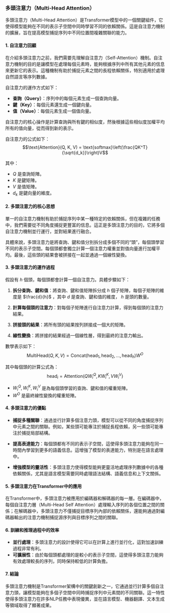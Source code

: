 ### 多頭注意力（Multi-Head Attention）

多頭注意力（Multi-Head Attention）是Transformer模型中的一個關鍵組件，它使得模型能夠在不同的表示子空間中同時學習不同的依賴關係。這是自注意力機制的擴展，旨在提高模型捕捉序列中不同位置間複雜關聯的能力。

#### 1. 自注意力回顧

在介紹多頭注意力之前，我們需要先理解自注意力（Self-Attention）機制。自注意力機制的目的是讓模型在處理每個元素時，能夠根據序列中所有其他元素的信息來更新它的表示。這種機制有助於捕捉元素之間的長程依賴關係，特別適用於處理自然語言等序列數據。

自注意力的運作方式如下：
- **查詢（Query）**：序列中的每個元素生成一個查詢向量。
- **鍵（Key）**：每個元素還生成一個鍵向量。
- **值（Value）**：每個元素生成一個值向量。

自注意力的核心操作是計算查詢與所有鍵的相似度，然後根據這些相似度加權平均所有的值向量，從而得到新的表示。

自注意力的公式如下：
$$\text{Attention}(Q, K, V) = \text{softmax}\left(\frac{QK^T}{\sqrt{d_k}}\right)V$$

其中：
-  $`Q`$  是查詢矩陣。
-  $`K`$  是鍵矩陣。
-  $`V`$  是值矩陣。
-  $`d_k`$  是鍵向量的維度。

#### 2. 多頭注意力的核心思想

單一的自注意力機制有助於捕捉序列中某一種特定的依賴關係，但在複雜的任務中，我們需要從不同角度捕捉更豐富的信息。這正是多頭注意力的目的，它將多個自注意力機制並行運行，並對結果進行融合。

具體來說，多頭注意力是將查詢、鍵和值分別拆分成多個不同的“頭”，每個頭學習不同的表示子空間。每個頭都會獨立計算一個注意力權重並對值向量進行加權平均。最後，這些頭的結果會被拼接在一起並通過一個線性變換。

#### 3. 多頭注意力的運作過程

假設有  $`h`$  個頭，每個頭都會計算一個自注意力。具體步驟如下：

1. **拆分查詢、鍵和值**：將查詢、鍵和值矩陣拆分成  $`h`$  個子矩陣，每個子矩陣的維度是  $`\frac{d}{h}`$ ，其中  $`d`$  是查詢、鍵和值的維度， $`h`$  是頭的數量。
   
2. **計算每個頭的注意力**：對每個子矩陣進行自注意力計算，得到每個頭的注意力結果。

3. **拼接頭的結果**：將所有頭的結果按列拼接成一個大的矩陣。

4. **線性變換**：將拼接的結果經過一個線性層，得到最終的注意力輸出。

數學表示如下：
$$\text{MultiHead}(Q, K, V) = \text{Concat}\left(\text{head}_1, \text{head}_2, \dots, \text{head}_h\right)W^O$$

其中每個頭的計算公式為：
$$\text{head}_i = \text{Attention}(QW_i^Q, KW_i^K, VW_i^V)$$

-  $`W_i^Q, W_i^K, W_i^V`$  是為每個頭學習的查詢、鍵和值的權重矩陣。
-  $`W^O`$  是最終線性變換的權重矩陣。

#### 4. 多頭注意力的優點

- **捕捉多種關聯**：通過並行計算多個注意力頭，模型可以從不同的角度捕捉序列中元素之間的關聯。例如，某些頭可能專注於捕捉長程依賴，另一些頭可能專注於捕捉局部結構。
  
- **提高表達能力**：每個頭都有不同的表示子空間，這使得多頭注意力能夠在同一時間內學習到更多的語義信息。這增強了模型的表達能力，特別是在語言處理中。

- **增強模型的靈活性**：多頭注意力使得模型能夠更靈活地處理序列數據中的各種依賴關係，尤其是語言模型需要同時處理語法結構、語義信息和上下文關係。

#### 5. 多頭注意力在Transformer中的應用

在Transformer中，多頭注意力被應用於編碼器和解碼器的每一層。在編碼器中，每個自注意力層（Multi-Head Self Attention）處理輸入序列的各個位置之間的關係；在解碼器中，多頭注意力不僅捕捉目標序列內部的依賴關係，還能夠通過對編碼器輸出的注意力機制捕捉源序列與目標序列之間的關聯。

#### 6. 訓練和推理過程中的效率

- **並行處理**：多頭注意力的設計使得它可以在計算上進行並行化，這對加速訓練過程非常有利。
- **可擴展性**：由於每個頭都處理的是較小的表示子空間，這使得多頭注意力能夠有效處理較長的序列，同時保持較低的計算負擔。

#### 7. 結論

多頭注意力機制是Transformer架構中的關鍵創新之一，它通過並行計算多個自注意力頭，讓模型能夠在多個子空間中同時捕捉序列中元素間的不同關聯。這一特性使得多頭注意力在許多NLP任務中表現優異，並在語言模型、機器翻譯、文本生成等領域取得了顯著成果。